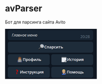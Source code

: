 # avParser

Бот для парсинга сайта Avito

![mainmenu](https://github.com/tamlekaimak/avParser/blob/main/images/menu.png)

